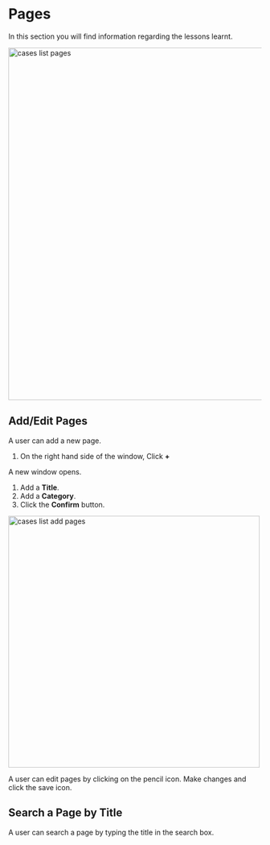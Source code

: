 # Pages

In this section you will find information regarding the lessons learnt. 

<img src="../images/cases-list-pages.png" alt="cases list  pages" width="700" height="700"/>

## Add/Edit Pages

A user can add a new page.

1. On the right hand side of the window, Click **+** 

A new window opens. 

1. Add a **Title**. 
1. Add a **Category**.
1. Click the **Confirm** button. 

<img src="../images/cases-list-add-a-page-to-kb.png" alt="cases list add pages" width="500" height="500"/>

A user can edit pages by clicking on the pencil icon. Make changes and click the save icon. 


## Search a Page by Title

A user can search a page by typing the title in the search box.

